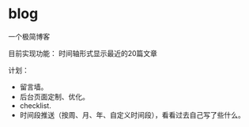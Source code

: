 # blog
一个极简博客

目前实现功能：
时间轴形式显示最近的20篇文章

计划：
- 留言墙。
- 后台页面定制、优化。
- checklist.
- 时间段推送（按周、月、年、自定义时间段），看看过去自己写了些什么。